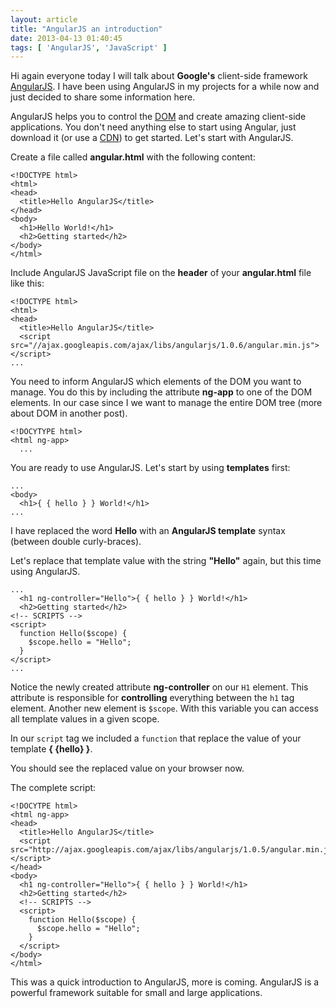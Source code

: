 ```yaml
---
layout: article
title: "AngularJS an introduction"
date: 2013-04-13 01:40:45
tags: [ 'AngularJS', 'JavaScript' ]
---
```

Hi again everyone today I will talk about **Google's** client-side framework [AngularJS](http://angularjs.org/). I have been using AngularJS in my projects for a while now and just decided to share some information here.

AngularJS helps you to control the [DOM](http://en.wikipedia.org/wiki/Document_Object_Model) and create amazing client-side applications. You don't need anything else to start using Angular, just download it (or use a [CDN](http://en.wikipedia.org/wiki/Content_delivery_network)) to get started. Let's start with AngularJS.

Create a file called **angular.html** with the following content:
  
    <!DOCTYPE html>
    <html>
    <head>
      <title>Hello AngularJS</title>
    </head>
    <body>
      <h1>Hello World!</h1>
      <h2>Getting started</h2>
    </body>
    </html>


Include AngularJS JavaScript file on the **header** of your **angular.html** file like this:

    <!DOCTYPE html>
    <html>
    <head>
      <title>Hello AngularJS</title>
      <script src="//ajax.googleapis.com/ajax/libs/angularjs/1.0.6/angular.min.js"></script>
    ...

You need to inform AngularJS which elements of the DOM you want to manage. You do this by including the attribute **ng-app** to one of the DOM elements. In our case since I we want to manage the entire DOM tree (more about DOM in another post).

    <!DOCYTYPE html>
    <html ng-app>
      ...

You are ready to use AngularJS. Let's start by using **templates** first:

    ...
    <body>
      <h1>{ { hello } } World!</h1>
    ...

I have replaced the word **Hello** with an **AngularJS template** syntax (between double curly-braces).

Let's replace that template value with the string **"Hello"** again, but this time using AngularJS.

    ...
      <h1 ng-controller="Hello">{ { hello } } World!</h1>
      <h2>Getting started</h2>
    <!-- SCRIPTS -->
    <script>
      function Hello($scope) {
        $scope.hello = "Hello";
      }
    </script>
    ...

Notice the newly created attribute **ng-controller** on our <code>H1</code> element. This attribute is responsible for **controlling** everything between the <code>h1</code> tag element. Another new element is <code>$scope</code>. With this variable you can access all template values in a given scope.

In our <code>script</code> tag we included a <code>function</code> that replace the value of your template **{ {hello} }**.

You should see the replaced value on your browser now.

The complete script:

    <!DOCYTPE html>
    <html ng-app>
    <head>
      <title>Hello AngularJS</title>
      <script src="http://ajax.googleapis.com/ajax/libs/angularjs/1.0.5/angular.min.js"></script>
    </head>
    <body>
      <h1 ng-controller="Hello">{ { hello } } World!</h1>
      <h2>Getting started</h2>
      <!-- SCRIPTS -->
      <script>
        function Hello($scope) {
          $scope.hello = "Hello";
        }
      </script>
    </body>
    </html>

This was a quick introduction to AngularJS, more is coming. AngularJS is a powerful framework suitable for small and large applications.

